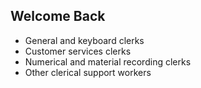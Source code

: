 ## Welcome Back
- General and keyboard clerks
- Customer services clerks
- Numerical and material recording clerks
- Other clerical support workers
